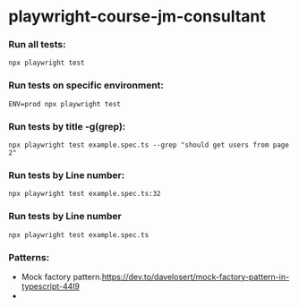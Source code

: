# playwright-course-jm-consultant

### Run all tests:

```
npx playwright test
```

### Run tests on specific environment:

```
ENV=prod npx playwright test
```

### Run tests by title -g(grep):

```
npx playwright test example.spec.ts --grep "should get users from page 2"
```

### Run tests by Line number:

```
npx playwright test example.spec.ts:32
```


### Run tests by Line number

```
npx playwright test example.spec.ts
```

### Patterns:

* Mock factory pattern.https://dev.to/davelosert/mock-factory-pattern-in-typescript-44l9
*  
